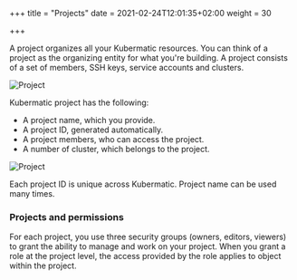 +++
title = "Projects"
date = 2021-02-24T12:01:35+02:00
weight = 30

+++

A project organizes all your Kubermatic resources. You can think of a project as the organizing entity for what you're
building. A project consists of a set of members, SSH keys, service accounts and clusters.

![Project](/img/kubermatic/master/architecture/concepts/projects/project-content.png)

Kubermatic project has the following:

 - A project name, which you provide.
 - A project ID, generated automatically.
 - A project members, who can access the project.
 - A number of cluster, which belongs to the project.

![Project](/img/kubermatic/master/architecture/concepts/projects/project.png)

Each project ID is unique across Kubermatic. Project name can be used many times. 

### Projects and permissions
For each project, you use three security groups (owners, editors, viewers) to grant the ability to manage and work on your project.
When you grant a role at the project level, the access provided by the role applies to object within the project.


